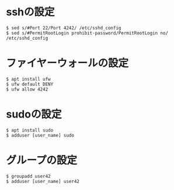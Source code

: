 
# sshの設定
```
$ sed s/#Port 22/Port 4242/ /etc/sshd_config
$ sed s/#PermitRootLogin prohibit-password/PermitRootLogin no/ /etc/sshd_config
```

# ファイヤーウォールの設定
```
$ apt install ufw
$ ufw default DENY
$ ufw allow 4242
```

# sudoの設定
```
$ apt install sudo
$ adduser [user_name] sudo
```

# グループの設定
```
$ groupadd user42
$ adduser [user_name] user42
```
